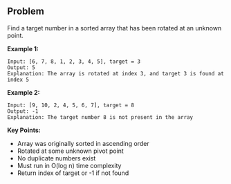 ## Problem

Find a target number in a sorted array that has been rotated at an unknown point.

**Example 1:**
```text
Input: [6, 7, 8, 1, 2, 3, 4, 5], target = 3
Output: 5
Explanation: The array is rotated at index 3, and target 3 is found at index 5
```

**Example 2:**
```text
Input: [9, 10, 2, 4, 5, 6, 7], target = 8
Output: -1
Explanation: The target number 8 is not present in the array
```

**Key Points:**
- Array was originally sorted in ascending order
- Rotated at some unknown pivot point
- No duplicate numbers exist
- Must run in O(log n) time complexity
- Return index of target or -1 if not found
